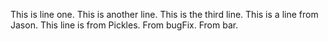 This is line one.
This is another line.
This is the third line.
This is a line from Jason.
This line is from Pickles.
From bugFix.
From bar.
